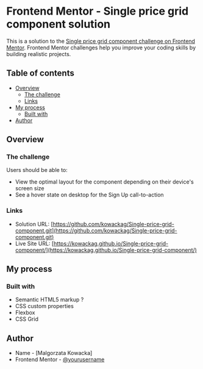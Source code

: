 # Frontend Mentor - Single price grid component solution

This is a solution to the [Single price grid component challenge on Frontend Mentor](https://www.frontendmentor.io/challenges/single-price-grid-component-5ce41129d0ff452fec5abbbc). Frontend Mentor challenges help you improve your coding skills by building realistic projects. 

## Table of contents

- [Overview](#overview)
  - [The challenge](#the-challenge)
  - [Links](#links)
- [My process](#my-process)
  - [Built with](#built-with)
- [Author](#author)

## Overview

### The challenge

Users should be able to:

- View the optimal layout for the component depending on their device's screen size
- See a hover state on desktop for the Sign Up call-to-action

### Links

- Solution URL: [https://github.com/kowackag/Single-price-grid-component.git](https://github.com/kowackag/Single-price-grid-component.git)
- Live Site URL: [https://kowackag.github.io/Single-price-grid-component/](https://kowackag.github.io/Single-price-grid-component/)

## My process

### Built with

- Semantic HTML5 markup ?
- CSS custom properties
- Flexbox
- CSS Grid

## Author

- Name - [Malgorzata Kowacka]
- Frontend Mentor - [@yourusername](https://www.frontendmentor.io/profile/yourusername)



